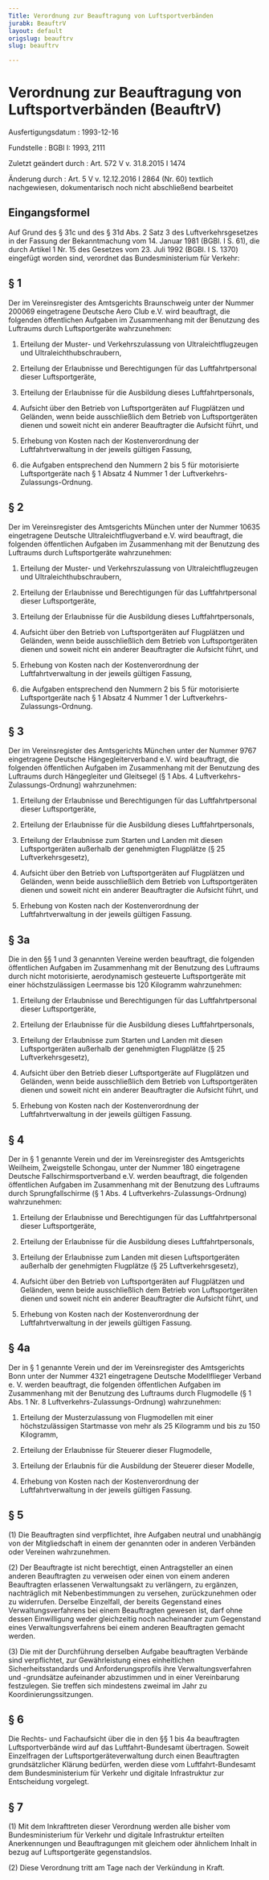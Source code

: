 ```yaml
---
Title: Verordnung zur Beauftragung von Luftsportverbänden
jurabk: BeauftrV
layout: default
origslug: beauftrv
slug: beauftrv

---
```


# Verordnung zur Beauftragung von Luftsportverbänden (BeauftrV)

Ausfertigungsdatum
:   1993-12-16

Fundstelle
:   BGBl I: 1993, 2111

Zuletzt geändert durch
:   Art. 572 V v. 31.8.2015 I 1474

Änderung durch
:   Art. 5 V v. 12.12.2016 I 2864 (Nr. 60) textlich nachgewiesen, dokumentarisch noch nicht abschließend bearbeitet


## Eingangsformel

Auf Grund des § 31c und des § 31d Abs. 2 Satz 3 des
Luftverkehrsgesetzes in der Fassung der Bekanntmachung vom 14. Januar
1981 (BGBl. I S. 61), die durch Artikel 1 Nr. 15 des Gesetzes vom 23.
Juli 1992 (BGBl. I S. 1370) eingefügt worden sind, verordnet das
Bundesministerium für Verkehr:


## § 1

Der im Vereinsregister des Amtsgerichts Braunschweig unter der Nummer
200069 eingetragene Deutsche Aero Club e.V. wird beauftragt, die
folgenden öffentlichen Aufgaben im Zusammenhang mit der Benutzung des
Luftraums durch Luftsportgeräte wahrzunehmen:

1.  Erteilung der Muster- und Verkehrszulassung von Ultraleichtflugzeugen
    und Ultraleichthubschraubern,


2.  Erteilung der Erlaubnisse und Berechtigungen für das Luftfahrtpersonal
    dieser Luftsportgeräte,


3.  Erteilung der Erlaubnisse für die Ausbildung dieses
    Luftfahrtpersonals,


4.  Aufsicht über den Betrieb von Luftsportgeräten auf Flugplätzen und
    Geländen, wenn beide ausschließlich dem Betrieb von Luftsportgeräten
    dienen und soweit nicht ein anderer Beauftragter die Aufsicht führt,
    und


5.  Erhebung von Kosten nach der Kostenverordnung der Luftfahrtverwaltung
    in der jeweils gültigen Fassung,


6.  die Aufgaben entsprechend den Nummern 2 bis 5 für motorisierte
    Luftsportgeräte nach § 1 Absatz 4 Nummer 1 der Luftverkehrs-
    Zulassungs-Ordnung.





## § 2

Der im Vereinsregister des Amtsgerichts München unter der Nummer 10635
eingetragene Deutsche Ultraleichtflugverband e.V. wird beauftragt, die
folgenden öffentlichen Aufgaben im Zusammenhang mit der Benutzung des
Luftraums durch Luftsportgeräte wahrzunehmen:

1.  Erteilung der Muster- und Verkehrszulassung von Ultraleichtflugzeugen
    und Ultraleichthubschraubern,


2.  Erteilung der Erlaubnisse und Berechtigungen für das Luftfahrtpersonal
    dieser Luftsportgeräte,


3.  Erteilung der Erlaubnisse für die Ausbildung dieses
    Luftfahrtpersonals,


4.  Aufsicht über den Betrieb von Luftsportgeräten auf Flugplätzen und
    Geländen, wenn beide ausschließlich dem Betrieb von Luftsportgeräten
    dienen und soweit nicht ein anderer Beauftragter die Aufsicht führt,
    und


5.  Erhebung von Kosten nach der Kostenverordnung der Luftfahrtverwaltung
    in der jeweils gültigen Fassung,


6.  die Aufgaben entsprechend den Nummern 2 bis 5 für motorisierte
    Luftsportgeräte nach § 1 Absatz 4 Nummer 1 der Luftverkehrs-
    Zulassungs-Ordnung.





## § 3

Der im Vereinsregister des Amtsgerichts München unter der Nummer 9767
eingetragene Deutsche Hängegleiterverband e.V. wird beauftragt, die
folgenden öffentlichen Aufgaben im Zusammenhang mit der Benutzung des
Luftraums durch Hängegleiter und Gleitsegel (§ 1 Abs. 4 Luftverkehrs-
Zulassungs-Ordnung) wahrzunehmen:

1.  Erteilung der Erlaubnisse und Berechtigungen für das Luftfahrtpersonal
    dieser Luftsportgeräte,


2.  Erteilung der Erlaubnisse für die Ausbildung dieses
    Luftfahrtpersonals,


3.  Erteilung der Erlaubnisse zum Starten und Landen mit diesen
    Luftsportgeräten außerhalb der genehmigten Flugplätze (§ 25
    Luftverkehrsgesetz),


4.  Aufsicht über den Betrieb von Luftsportgeräten auf Flugplätzen und
    Geländen, wenn beide ausschließlich dem Betrieb von Luftsportgeräten
    dienen und soweit nicht ein anderer Beauftragter die Aufsicht führt,
    und


5.  Erhebung von Kosten nach der Kostenverordnung der Luftfahrtverwaltung
    in der jeweils gültigen Fassung.





## § 3a

Die in den §§ 1 und 3 genannten Vereine werden beauftragt, die
folgenden öffentlichen Aufgaben im Zusammenhang mit der Benutzung des
Luftraums durch nicht motorisierte, aerodynamisch gesteuerte
Luftsportgeräte mit einer höchstzulässigen Leermasse bis 120 Kilogramm
wahrzunehmen:

1.  Erteilung der Erlaubnisse und Berechtigungen für das Luftfahrtpersonal
    dieser Luftsportgeräte,


2.  Erteilung der Erlaubnisse für die Ausbildung dieses
    Luftfahrtpersonals,


3.  Erteilung der Erlaubnisse zum Starten und Landen mit diesen
    Luftsportgeräten außerhalb der genehmigten Flugplätze (§ 25
    Luftverkehrsgesetz),


4.  Aufsicht über den Betrieb dieser Luftsportgeräte auf Flugplätzen und
    Geländen, wenn beide ausschließlich dem Betrieb von Luftsportgeräten
    dienen und soweit nicht ein anderer Beauftragter die Aufsicht führt,
    und


5.  Erhebung von Kosten nach der Kostenverordnung der Luftfahrtverwaltung
    in der jeweils gültigen Fassung.





## § 4

Der in § 1 genannte Verein und der im Vereinsregister des Amtsgerichts
Weilheim, Zweigstelle Schongau, unter der Nummer 180 eingetragene
Deutsche Fallschirmsportverband e.V. werden beauftragt, die folgenden
öffentlichen Aufgaben im Zusammenhang mit der Benutzung des Luftraums
durch Sprungfallschirme (§ 1 Abs. 4 Luftverkehrs-Zulassungs-Ordnung)
wahrzunehmen:

1.  Erteilung der Erlaubnisse und Berechtigungen für das Luftfahrtpersonal
    dieser Luftsportgeräte,


2.  Erteilung der Erlaubnisse für die Ausbildung dieses
    Luftfahrtpersonals,


3.  Erteilung der Erlaubnisse zum Landen mit diesen Luftsportgeräten
    außerhalb der genehmigten Flugplätze (§ 25 Luftverkehrsgesetz),


4.  Aufsicht über den Betrieb von Luftsportgeräten auf Flugplätzen und
    Geländen, wenn beide ausschließlich dem Betrieb von Luftsportgeräten
    dienen und soweit nicht ein anderer Beauftragter die Aufsicht führt,
    und


5.  Erhebung von Kosten nach der Kostenverordnung der Luftfahrtverwaltung
    in der jeweils gültigen Fassung.





## § 4a

Der in § 1 genannte Verein und der im Vereinsregister des Amtsgerichts
Bonn unter der Nummer 4321 eingetragene Deutsche Modellflieger Verband
e. V. werden beauftragt, die folgenden öffentlichen Aufgaben im
Zusammenhang mit der Benutzung des Luftraums durch Flugmodelle (§ 1
Abs. 1 Nr. 8 Luftverkehrs-Zulassungs-Ordnung) wahrzunehmen:

1.  Erteilung der Musterzulassung von Flugmodellen mit einer
    höchstzulässigen Startmasse von mehr als 25 Kilogramm und bis zu 150
    Kilogramm,


2.  Erteilung der Erlaubnisse für Steuerer dieser Flugmodelle,


3.  Erteilung der Erlaubnis für die Ausbildung der Steuerer dieser
    Modelle,


4.  Erhebung von Kosten nach der Kostenverordnung der Luftfahrtverwaltung
    in der jeweils gültigen Fassung.





## § 5

(1) Die Beauftragten sind verpflichtet, ihre Aufgaben neutral und
unabhängig von der Mitgliedschaft in einem der genannten oder in
anderen Verbänden oder Vereinen wahrzunehmen.

(2) Der Beauftragte ist nicht berechtigt, einen Antragsteller an einen
anderen Beauftragten zu verweisen oder einen von einem anderen
Beauftragten erlassenen Verwaltungsakt zu verlängern, zu ergänzen,
nachträglich mit Nebenbestimmungen zu versehen, zurückzunehmen oder zu
widerrufen. Derselbe Einzelfall, der bereits Gegenstand eines
Verwaltungsverfahrens bei einem  Beauftragten gewesen ist, darf ohne
dessen Einwilligung weder gleichzeitig noch nacheinander zum
Gegenstand eines Verwaltungsverfahrens bei einem anderen Beauftragten
gemacht werden.

(3) Die mit der Durchführung derselben Aufgabe beauftragten Verbände
sind verpflichtet, zur Gewährleistung eines einheitlichen
Sicherheitsstandards und Anforderungsprofils ihre Verwaltungsverfahren
und -grundsätze aufeinander abzustimmen und in einer Vereinbarung
festzulegen. Sie treffen sich mindestens zweimal im Jahr zu
Koordinierungssitzungen.


## § 6

Die Rechts- und Fachaufsicht über die in den §§ 1 bis 4a beauftragten
Luftsportverbände wird auf das Luftfahrt-Bundesamt übertragen. Soweit
Einzelfragen der Luftsportgeräteverwaltung durch einen Beauftragten
grundsätzlicher Klärung bedürfen, werden diese vom Luftfahrt-Bundesamt
dem Bundesministerium für Verkehr und digitale Infrastruktur zur
Entscheidung vorgelegt.


## § 7

(1) Mit dem Inkrafttreten dieser Verordnung werden alle bisher vom
Bundesministerium für Verkehr und digitale Infrastruktur erteilten
Anerkennungen und Beauftragungen mit gleichem oder ähnlichem Inhalt in
bezug auf Luftsportgeräte gegenstandslos.

(2) Diese Verordnung tritt am Tage nach der Verkündung in Kraft.

